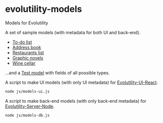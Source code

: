 # evolutility-models

Models for Evolutility 

A set of sample models (with metadata for both UI and back-end).

- [To-do list](https://github.com/evoluteur/evolutility-models/blob/master/models/todo.js)
- [Address book](https://github.com/evoluteur/evolutility-models/blob/master/models/contact.js)
- [Restaurants list](https://github.com/evoluteur/evolutility-models/blob/master/models/restaurant.js)
- [Graphic novels](https://github.com/evoluteur/evolutility-models/blob/master/models/comics.js)
- [Wine cellar](https://github.com/evoluteur/evolutility-models/blob/master/models/winecellar.js)

...and a [Test model](https://github.com/evoluteur/evolutility-models/blob/master/models/tests/test.js) with fields of all possible types.


A script to make UI models (with only UI metadata) for [Evolutility-UI-React](https://github.com/evoluteur/evolutility-ui-react).

```bash
node js/models-ui.js

```


A script to make back-end models (with only back-end metadata) for [Evolutility-Server-Node](https://github.com/evoluteur/evolutility-server-node).

```bash
node js/models-db.js

```

